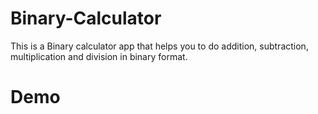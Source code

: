 # Binary-Calculator

This is a Binary calculator app that helps you to do addition, subtraction, multiplication and division in binary format.

# Demo
<a href="https://imgflip.com/gif/3vynn0" src="https://imgflip.com/embed/3vynn0"></a>
